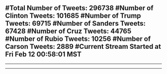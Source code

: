 #Total Number of Tweets: 296738 
#Number of Clinton Tweets: 101685
#Number of Trump Tweets: 69715
#Number of Sanders Tweets: 67428
#Number of Cruz Tweets: 44765
#Number of Rubio Tweets: 10256
#Number of Carson Tweets: 2889
#Current Stream Started at Fri Feb 12 00:58:01 MST
---
---
---
